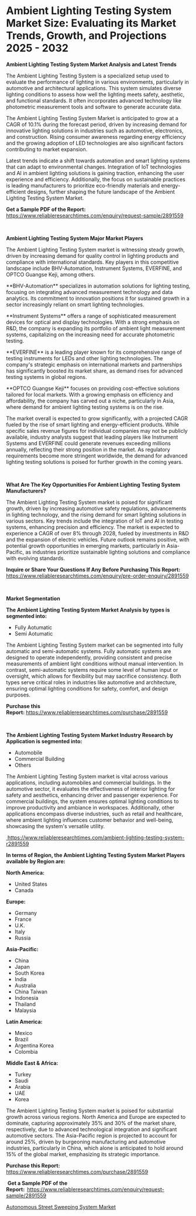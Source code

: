 <p><h1>Ambient Lighting Testing System Market Size: Evaluating its Market Trends, Growth, and Projections 2025 - 2032</h1></p><p><strong>Ambient Lighting Testing System Market Analysis and Latest Trends</strong></p>
<p><p>The Ambient Lighting Testing System is a specialized setup used to evaluate the performance of lighting in various environments, particularly in automotive and architectural applications. This system simulates diverse lighting conditions to assess how well the lighting meets safety, aesthetic, and functional standards. It often incorporates advanced technology like photometric measurement tools and software to generate accurate data.</p><p>The Ambient Lighting Testing System Market is anticipated to grow at a CAGR of 10.1% during the forecast period, driven by increasing demand for innovative lighting solutions in industries such as automotive, electronics, and construction. Rising consumer awareness regarding energy efficiency and the growing adoption of LED technologies are also significant factors contributing to market expansion. </p><p>Latest trends indicate a shift towards automation and smart lighting systems that can adapt to environmental changes. Integration of IoT technologies and AI in ambient lighting solutions is gaining traction, enhancing the user experience and efficiency. Additionally, the focus on sustainable practices is leading manufacturers to prioritize eco-friendly materials and energy-efficient designs, further shaping the future landscape of the Ambient Lighting Testing System Market.</p></p>
<p><strong>Get a Sample PDF of the Report:&nbsp;</strong> <a href="https://www.reliableresearchtimes.com/enquiry/request-sample/2891559?utm_campaign=2205&utm_medium=2&utm_source=Github&utm_content=ia&utm_term=14032025&utm_id=ambient-lighting-testing-system">https://www.reliableresearchtimes.com/enquiry/request-sample/2891559</a></p>
<p>&nbsp;</p>
<p><strong>Ambient Lighting Testing System Major Market Players</strong></p>
<p><p>The Ambient Lighting Testing System market is witnessing steady growth, driven by increasing demand for quality control in lighting products and compliance with international standards. Key players in this competitive landscape include BHV-Automation, Instrument Systems, EVERFINE, and OPTCO Guangse Keji, among others.</p><p>**BHV-Automation** specializes in automation solutions for lighting testing, focusing on integrating advanced measurement technology and data analytics. Its commitment to innovation positions it for sustained growth in a sector increasingly reliant on smart lighting technologies.</p><p>**Instrument Systems** offers a range of sophisticated measurement devices for optical and display technologies. With a strong emphasis on R&D, the company is expanding its portfolio of ambient light measurement systems, capitalizing on the increasing need for accurate photometric testing.</p><p>**EVERFINE** is a leading player known for its comprehensive range of testing instruments for LEDs and other lighting technologies. The company's strategic emphasis on international markets and partnerships has significantly boosted its market share, as demand rises for advanced testing systems in global regions.</p><p>**OPTCO Guangse Keji** focuses on providing cost-effective solutions tailored for local markets. With a growing emphasis on efficiency and affordability, the company has carved out a niche, particularly in Asia, where demand for ambient lighting testing systems is on the rise.</p><p>The market overall is expected to grow significantly, with a projected CAGR fueled by the rise of smart lighting and energy-efficient products. While specific sales revenue figures for individual companies may not be publicly available, industry analysts suggest that leading players like Instrument Systems and EVERFINE could generate revenues exceeding millions annually, reflecting their strong position in the market. As regulatory requirements become more stringent worldwide, the demand for advanced lighting testing solutions is poised for further growth in the coming years.</p></p>
<p>&nbsp;</p>
<p><strong>What Are The Key Opportunities For Ambient Lighting Testing System Manufacturers?</strong></p>
<p><p>The Ambient Lighting Testing System market is poised for significant growth, driven by increasing automotive safety regulations, advancements in lighting technology, and the rising demand for smart lighting solutions in various sectors. Key trends include the integration of IoT and AI in testing systems, enhancing precision and efficiency. The market is expected to experience a CAGR of over 8% through 2028, fueled by investments in R&D and the expansion of electric vehicles. Future outlook remains positive, with potential growth opportunities in emerging markets, particularly in Asia-Pacific, as industries prioritize sustainable lighting solutions and compliance with evolving standards.</p></p>
<p><strong>Inquire or Share Your Questions If Any Before Purchasing This Report:</strong> <a href="https://www.reliableresearchtimes.com/enquiry/pre-order-enquiry/2891559?utm_campaign=2205&utm_medium=2&utm_source=Github&utm_content=ia&utm_term=14032025&utm_id=ambient-lighting-testing-system">https://www.reliableresearchtimes.com/enquiry/pre-order-enquiry/2891559</a></p>
<p>&nbsp;</p>
<p><strong>Market Segmentation</strong></p>
<p><strong>The Ambient Lighting Testing System Market Analysis by types is segmented into:</strong></p>
<p><ul><li>Fully Aotumatic</li><li>Semi Aotumatic</li></ul></p>
<p><p>The Ambient Lighting Testing System market can be segmented into fully automatic and semi-automatic systems. Fully automatic systems are designed to operate independently, providing consistent and precise measurements of ambient light conditions without manual intervention. In contrast, semi-automatic systems require some level of human input or oversight, which allows for flexibility but may sacrifice consistency. Both types serve critical roles in industries like automotive and architecture, ensuring optimal lighting conditions for safety, comfort, and design purposes.</p></p>
<p><strong>Purchase this Report:&nbsp;</strong><a href="https://www.reliableresearchtimes.com/purchase/2891559?utm_campaign=2205&utm_medium=2&utm_source=Github&utm_content=ia&utm_term=14032025&utm_id=ambient-lighting-testing-system">https://www.reliableresearchtimes.com/purchase/2891559</a></p>
<p>&nbsp;</p>
<p><strong>The Ambient Lighting Testing System Market Industry Research by Application is segmented into:</strong></p>
<p><ul><li>Automobile</li><li>Commercial Building</li><li>Others</li></ul></p>
<p><p>The Ambient Lighting Testing System market is vital across various applications, including automobiles and commercial buildings. In the automotive sector, it evaluates the effectiveness of interior lighting for safety and aesthetics, enhancing driver and passenger experience. For commercial buildings, the system ensures optimal lighting conditions to improve productivity and ambiance in workspaces. Additionally, other applications encompass diverse industries, such as retail and healthcare, where ambient lighting influences customer behavior and well-being, showcasing the system's versatile utility.</p></p>
<p><a href="https://www.reliableresearchtimes.com/ambient-lighting-testing-system-r2891559?utm_campaign=2205&utm_medium=2&utm_source=Github&utm_content=ia&utm_term=14032025&utm_id=ambient-lighting-testing-system">&nbsp;https://www.reliableresearchtimes.com/ambient-lighting-testing-system-r2891559</a></p>
<p><strong>In terms of Region, the Ambient Lighting Testing System Market Players available by Region are:</strong></p>
<p>
    <p> <strong> North America: </strong>
        <ul>
            <li>United States</li>
            <li>Canada</li>
        </ul>
        </p> 
    <p> <strong> Europe: </strong>
        <ul>
            <li>Germany</li>
            <li>France</li>
            <li>U.K.</li>
            <li>Italy</li>
            <li>Russia</li>
        </ul>
        </p> 
    <p> <strong> Asia-Pacific: </strong>
        <ul>
            <li>China</li>
            <li>Japan</li>
            <li>South Korea</li>
            <li>India</li>
            <li>Australia</li>
            <li>China Taiwan</li>
            <li>Indonesia</li>
            <li>Thailand</li>
            <li>Malaysia</li>
        </ul>
        </p> 
    <p> <strong> Latin America: </strong>
        <ul>
            <li>Mexico</li>
            <li>Brazil</li>
            <li>Argentina Korea</li>
            <li>Colombia</li>
        </ul>
        </p> 
    <p> <strong> Middle East & Africa: </strong>
        <ul>
            <li>Turkey</li>
            <li>Saudi</li>
            <li>Arabia</li>
            <li>UAE</li>
            <li>Korea</li>
        </ul>
    </p>
    </p>
<p><p>The Ambient Lighting Testing System market is poised for substantial growth across various regions. North America and Europe are expected to dominate, capturing approximately 35% and 30% of the market share, respectively, due to advanced technological integration and significant automotive sectors. The Asia-Pacific region is projected to account for around 25%, driven by burgeoning manufacturing and automotive industries, particularly in China, which alone is anticipated to hold around 15% of the global market, emphasizing its strategic importance.</p></p>
<p><strong>Purchase this Report: </strong><a href="https://www.reliableresearchtimes.com/purchase/2891559?utm_campaign=2205&utm_medium=2&utm_source=Github&utm_content=ia&utm_term=14032025&utm_id=ambient-lighting-testing-system">https://www.reliableresearchtimes.com/purchase/2891559</a></p>
<p>&nbsp;<strong>Get a Sample PDF of the Report:&nbsp;&nbsp;</strong><a href="https://www.reliableresearchtimes.com/enquiry/request-sample/2891559?utm_campaign=2205&utm_medium=2&utm_source=Github&utm_content=ia&utm_term=14032025&utm_id=ambient-lighting-testing-system">https://www.reliableresearchtimes.com/enquiry/request-sample/2891559</a></p>
<p><strong></strong></p>
<p><p><a href="https://github.com/SanjidaKhan901/Market-Research-Report-List-1/blob/main/autonomous-street-sweeping-system-market.md?utm_campaign=2205&utm_medium=2&utm_source=Github&utm_content=ia&utm_term=14032025&utm_id=ambient-lighting-testing-system">Autonomous Street Sweeping System Market</a></p></p>